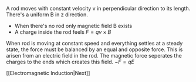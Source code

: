 A rod moves with constant velocity v in perpendicular direction to its length. There's a uniform B in z direction. 
* When there's no rod only magnetic field B exists
* A charge inside the rod feels $F=qv\times B$  

When rod is moving at constant speed and everything settles at a steady state, the force must be balanced by an equal and opposite force. This is arisen from an electric field in the rod. The magnetic force seperates the charges to the ends which creates this field.  $-F=qE$   



[[Electromagnetic Induction|Next]]
